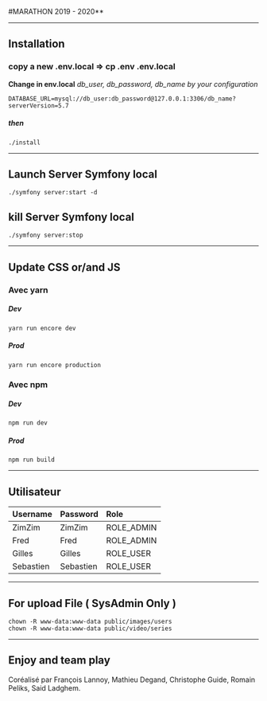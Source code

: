 #MARATHON 2019 - 2020**

___

## Installation

### copy a new .env.local => cp .env .env.local


**Change in env.local** *db_user, db_password, db_name by your configuration*


```
DATABASE_URL=mysql://db_user:db_password@127.0.0.1:3306/db_name?serverVersion=5.7
```

##### then

```
./install
```
___

## Launch Server Symfony local
```
./symfony server:start -d
```

## kill Server Symfony local
```
./symfony server:stop
```
___

## Update CSS or/and JS

### Avec yarn

##### Dev

```
yarn run encore dev
```

##### Prod

```
yarn run encore production
```

### Avec npm

##### Dev
```
npm run dev
```

##### Prod

```
npm run build
```
___

## Utilisateur

| Username   |      Password      |  Role |
|:----------|:-------------|:------|
| ZimZim |  ZimZim | ROLE_ADMIN |
| Fred |   Fred   |   ROLE_ADMIN |
| Gilles |   Gilles   |   ROLE_USER |
| Sebastien |   Sebastien   |   ROLE_USER |

___


## For upload File ( SysAdmin Only )
```
chown -R www-data:www-data public/images/users
chown -R www-data:www-data public/video/series
```

___



## Enjoy and team play



Coréalisé par François Lannoy, Mathieu Degand, Christophe Guide, Romain Peliks, Said Ladghem.
